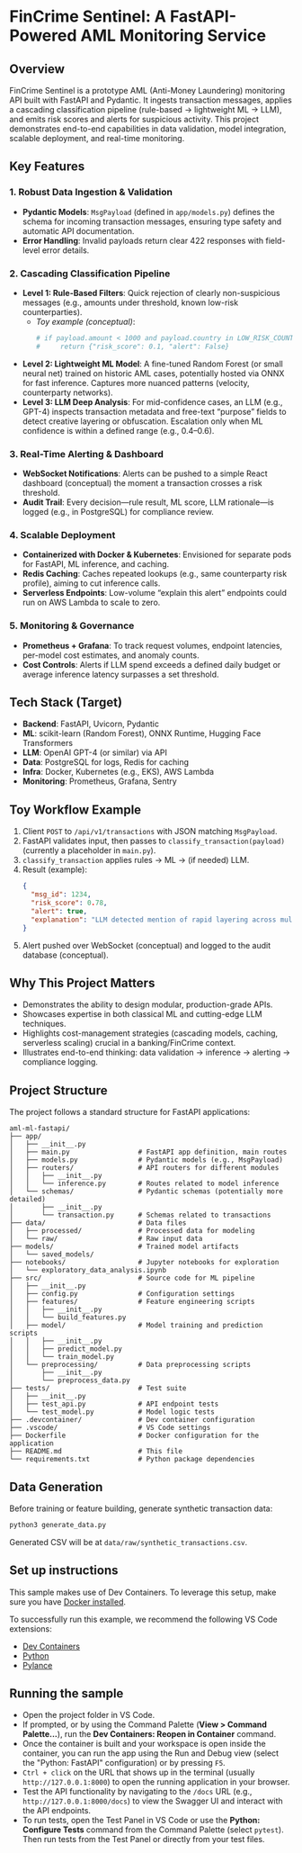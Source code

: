 # FinCrime Sentinel: A FastAPI-Powered AML Monitoring Service

## Overview
FinCrime Sentinel is a prototype AML (Anti-Money Laundering) monitoring API built with FastAPI and Pydantic. It ingests transaction messages, applies a cascading classification pipeline (rule-based → lightweight ML → LLM), and emits risk scores and alerts for suspicious activity. This project demonstrates end-to-end capabilities in data validation, model integration, scalable deployment, and real-time monitoring.

## Key Features

### 1. Robust Data Ingestion & Validation
*   **Pydantic Models**: `MsgPayload` (defined in `app/models.py`) defines the schema for incoming transaction messages, ensuring type safety and automatic API documentation.
*   **Error Handling**: Invalid payloads return clear 422 responses with field-level error details.

### 2. Cascading Classification Pipeline
*   **Level 1: Rule-Based Filters**: Quick rejection of clearly non-suspicious messages (e.g., amounts under threshold, known low-risk counterparties).
    *   *Toy example (conceptual)*:
        ```python
        # if payload.amount < 1000 and payload.country in LOW_RISK_COUNTRIES:
        #     return {"risk_score": 0.1, "alert": False}
        ```
*   **Level 2: Lightweight ML Model**: A fine-tuned Random Forest (or small neural net) trained on historic AML cases, potentially hosted via ONNX for fast inference. Captures more nuanced patterns (velocity, counterparty networks).
*   **Level 3: LLM Deep Analysis**: For mid-confidence cases, an LLM (e.g., GPT-4) inspects transaction metadata and free-text “purpose” fields to detect creative layering or obfuscation. Escalation only when ML confidence is within a defined range (e.g., 0.4–0.6).

### 3. Real-Time Alerting & Dashboard
*   **WebSocket Notifications**: Alerts can be pushed to a simple React dashboard (conceptual) the moment a transaction crosses a risk threshold.
*   **Audit Trail**: Every decision—rule result, ML score, LLM rationale—is logged (e.g., in PostgreSQL) for compliance review.

### 4. Scalable Deployment
*   **Containerized with Docker & Kubernetes**: Envisioned for separate pods for FastAPI, ML inference, and caching.
*   **Redis Caching**: Caches repeated lookups (e.g., same counterparty risk profile), aiming to cut inference calls.
*   **Serverless Endpoints**: Low-volume “explain this alert” endpoints could run on AWS Lambda to scale to zero.

### 5. Monitoring & Governance
*   **Prometheus + Grafana**: To track request volumes, endpoint latencies, per-model cost estimates, and anomaly counts.
*   **Cost Controls**: Alerts if LLM spend exceeds a defined daily budget or average inference latency surpasses a set threshold.

## Tech Stack (Target)
*   **Backend**: FastAPI, Uvicorn, Pydantic
*   **ML**: scikit-learn (Random Forest), ONNX Runtime, Hugging Face Transformers
*   **LLM**: OpenAI GPT-4 (or similar) via API
*   **Data**: PostgreSQL for logs, Redis for caching
*   **Infra**: Docker, Kubernetes (e.g., EKS), AWS Lambda
*   **Monitoring**: Prometheus, Grafana, Sentry

## Toy Workflow Example
1.  Client `POST` to `/api/v1/transactions` with JSON matching `MsgPayload`.
2.  FastAPI validates input, then passes to `classify_transaction(payload)` (currently a placeholder in `main.py`).
3.  `classify_transaction` applies rules → ML → (if needed) LLM.
4.  Result (example):
    ```json
    {
      "msg_id": 1234,
      "risk_score": 0.78,
      "alert": true,
      "explanation": "LLM detected mention of rapid layering across multiple jurisdictions."
    }
    ```
5.  Alert pushed over WebSocket (conceptual) and logged to the audit database (conceptual).

## Why This Project Matters
*   Demonstrates the ability to design modular, production-grade APIs.
*   Showcases expertise in both classical ML and cutting-edge LLM techniques.
*   Highlights cost-management strategies (cascading models, caching, serverless scaling) crucial in a banking/FinCrime context.
*   Illustrates end-to-end thinking: data validation → inference → alerting → compliance logging.

## Project Structure

The project follows a standard structure for FastAPI applications:

```
aml-ml-fastapi/
├── app/
│   ├── __init__.py
│   ├── main.py                 # FastAPI app definition, main routes
│   ├── models.py               # Pydantic models (e.g., MsgPayload)
│   ├── routers/                # API routers for different modules
│   │   ├── __init__.py
│   │   └── inference.py        # Routes related to model inference
│   └── schemas/                # Pydantic schemas (potentially more detailed)
│       ├── __init__.py
│       └── transaction.py      # Schemas related to transactions
├── data/                       # Data files
│   ├── processed/              # Processed data for modeling
│   └── raw/                    # Raw input data
├── models/                     # Trained model artifacts
│   └── saved_models/
├── notebooks/                  # Jupyter notebooks for exploration
│   └── exploratory_data_analysis.ipynb
├── src/                        # Source code for ML pipeline
│   ├── __init__.py
│   ├── config.py               # Configuration settings
│   ├── features/               # Feature engineering scripts
│   │   ├── __init__.py
│   │   └── build_features.py
│   ├── model/                  # Model training and prediction scripts
│   │   ├── __init__.py
│   │   ├── predict_model.py
│   │   └── train_model.py
│   └── preprocessing/          # Data preprocessing scripts
│       ├── __init__.py
│       └── preprocess_data.py
├── tests/                      # Test suite
│   ├── __init__.py
│   ├── test_api.py             # API endpoint tests
│   └── test_model.py           # Model logic tests
├── .devcontainer/              # Dev container configuration
├── .vscode/                    # VS Code settings
├── Dockerfile                  # Docker configuration for the application
├── README.md                   # This file
└── requirements.txt            # Python package dependencies
```

## Data Generation

Before training or feature building, generate synthetic transaction data:

```bash
python3 generate_data.py
```

Generated CSV will be at `data/raw/synthetic_transactions.csv`.

## Set up instructions

This sample makes use of Dev Containers. To leverage this setup, make sure you have [Docker installed](https://www.docker.com/products/docker-desktop).

To successfully run this example, we recommend the following VS Code extensions:

- [Dev Containers](https://marketplace.visualstudio.com/items?itemName=ms-vscode-remote.remote-containers)
- [Python](https://marketplace.visualstudio.com/items?itemName=ms-python.python)
- [Pylance](https://marketplace.visualstudio.com/items?itemName=ms-python.vscode-pylance)

## Running the sample
- Open the project folder in VS Code.
- If prompted, or by using the Command Palette (**View > Command Palette...**), run the **Dev Containers: Reopen in Container** command.
- Once the container is built and your workspace is open inside the container, you can run the app using the Run and Debug view (select the "Python: FastAPI" configuration) or by pressing `F5`.
- `Ctrl + click` on the URL that shows up in the terminal (usually `http://127.0.0.1:8000`) to open the running application in your browser.
- Test the API functionality by navigating to the `/docs` URL (e.g., `http://127.0.0.1:8000/docs`) to view the Swagger UI and interact with the API endpoints.
- To run tests, open the Test Panel in VS Code or use the **Python: Configure Tests** command from the Command Palette (select `pytest`). Then run tests from the Test Panel or directly from your test files.
